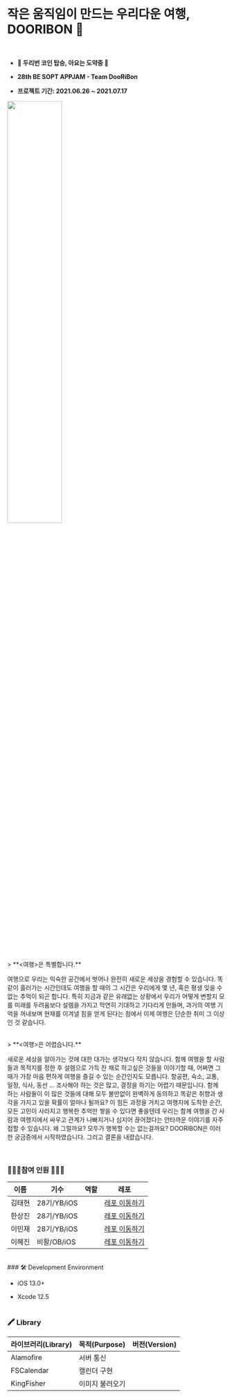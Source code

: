 # 작은 움직임이 만드는 우리다운 여행, DOORIBON 👀

<br />

* <b> 🚀  두리번 코인 탑승, 아요는 도약중 👀</b>

* <b> 28th BE SOPT APPJAM - Team **DooRiBon** </b> 
  
* <b> 프로젝트 기간: 2021.06.26 ~ 2021.07.17 </b>

<img width="50%" src="https://user-images.githubusercontent.com/69389288/124233030-60ec5d80-db4d-11eb-86f9-b5b590b23090.png"/>
<br />
<br><br>
> **<여행>은 특별합니다.**

여행으로 우리는 익숙한 공간에서 벗어나 완전히 새로운 세상을 경험할 수 있습니다. 
똑같이 흘러가는 시간인데도 여행을 할 때의 그 시간은 우리에게 몇 년, 혹은 평생 잊을 수 없는 추억이 되곤 합니다.
특히 지금과 같은 유래없는 상황에서 우리가 어떻게 변할지 모를 미래를 두려움보다 설렘을 가지고 막연히 기대하고 기다리게 만들며, 
과거의 여행 기억을 꺼내보며 현재를 이겨낼 힘을 얻게 된다는 점에서 이제 여행은 단순한 취미 그 이상인 것 같습니다. 

<br />
> **<여행>은 어렵습니다.**

새로운 세상을 알아가는 것에 대한 대가는 생각보다 작지 않습니다. 함께 여행을 할 사람들과 목적지를 정한 후 설렘으로 가득 찬 채로 하고싶은 것들을 이야기할 때, 어쩌면 그 때가 가장 마음 편하게 여행을 즐길 수 있는 순간인지도 모릅니다. 
항공편, 숙소, 교통, 일정, 식사, 동선 ... 조사해야 하는 것은 많고, 결정을 하기는 어렵기 때문입니다. 
함께 하는 사람들이 이 많은 것들에 대해 모두 불만없이 완벽하게 동의하고 똑같은 취향과 생각을 가지고 있을 확률이 얼마나 될까요? 
이 힘든 과정을 거치고 여행지에 도착한 순간, 모든 고민이 사라지고 행복한 추억만 쌓을 수 있다면 좋을텐데 우리는 함께 여행을 간 사람과 여행지에서 싸우고 관계가 나빠지거나 심지어 끊어졌다는 안타까운 이야기를 자주 접할 수 있습니다. 왜 그럴까요? 모두가 행복할 수는 없는걸까요? 
DOORIBON은 이러한 궁금증에서 시작하였습니다. 그리고 결론을 내렸습니다.

<br />


### 🧑🏻‍💻참여 인원 👩🏻‍💻
|    이름  |    기수   | 역할|  레포   |
| ----    | ---- | ---- | --- |
| 김태현 |   28기/YB/iOS  |  |[레포 이동하기](https://github.com/Taehyeon-Kim/DooRi-iOS) |
| 한상진 |   28기/YB/iOS  |  | [레포 이동하기](https://github.com/Hansangjin98/DooRi-iOS) |
| 이민재 |   28기/YB/iOS  |  | [레포 이동하기](https://github.com/mini-min/DooRi-iOS)  |
| 이혜진 |   비활/OB/iOS   |  | [레포 이동하기](https://github.com/hyejinL/DooRi-iOS)  |

<br />
### 🛠 Development Environment

- iOS 13.0+

- Xcode 12.5
<br><br>

### 🖍 Library

| 라이브러리(Library) | 목적(Purpose) | 버전(Version) |
|:---|:----------|----|
| Alamofire | 서버 통신 | |
| FSCalendar | 캘린더 구현 | |
| KingFisher | 이미지 불러오기 |  |

<br><br>
